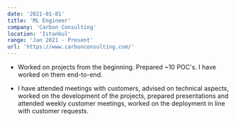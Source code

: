 ```yaml
---
date: '2021-01-01'
title: 'ML Engineer'
company: 'Carbon Consulting'
location: 'Istanbul'
range: 'Jan 2021 - Present'
url: 'https://www.carbonconsulting.com/'
---
```


- Worked on projects from the beginning. Prepared ~10 POC's. I have worked on them end-to-end. 

- I have attended meetings with customers, advised on technical aspects, worked on the development of the projects, prepared presentations and attended weekly customer meetings, worked on the deployment in line with customer requests. 